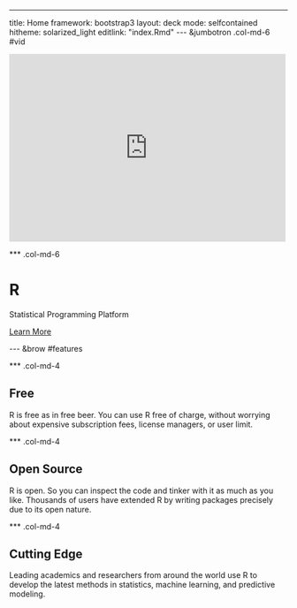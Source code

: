 ---
title: Home
framework: bootstrap3
layout: deck
mode: selfcontained
hitheme: solarized_light
editlink: "index.Rmd"
--- &jumbotron .col-md-6 #vid

<style>
.jumbotron pre {
  border: 1px;
  background-color: transparent;
  font-size: 18px;
  margin-left: -20px;
}
</style>

<iframe width="500" height="340" src="http:////www.youtube.com/embed/TR2bHSJ_eck" frameborder="0" allowfullscreen></iframe>

*** .col-md-6

# R

Statistical Programming Platform

<a class='btn btn-success btn-lg' href="/about">Learn More</a>

--- &brow #features

*** .col-md-4

## <i class="icon-pencil"> </i>Free

R is free as in free beer. You can use R free of charge, without worrying about expensive subscription fees, license managers, or user limit.


*** .col-md-4

## <i class="icon-hand-right"> </i>Open Source

R is open. So you can inspect the code and tinker with it as much as you like. Thousands of users have extended R by writing packages precisely due to its open nature.


*** .col-md-4

## <i class="icon-gift"> </i>Cutting Edge

Leading academics and researchers from around the world use R to develop the latest methods in statistics, machine learning, and predictive modeling.


<script>
  $(document).ready(function(){
    // Target your .container, .wrapper, .post, etc.
    $(".jumbotron").fitVids();
  });
</script>
